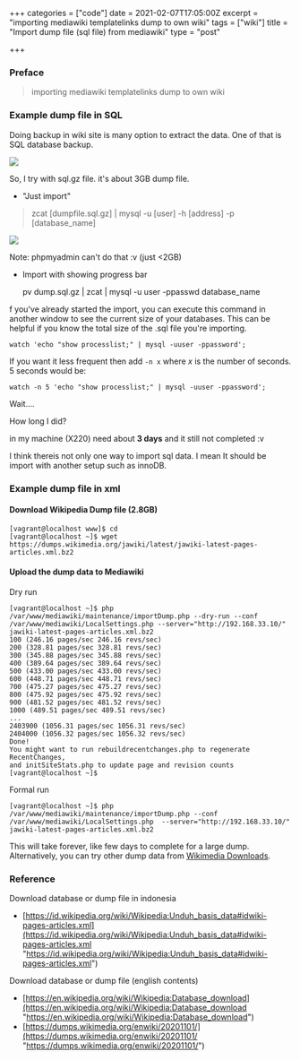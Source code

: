 +++
categories = ["code"]
date = 2021-02-07T17:05:00Z
excerpt = "importing mediawiki templatelinks dump to own wiki"
tags = ["wiki"]
title = "Import dump file (sql file) from mediawiki"
type = "post"

+++
### Preface

> importing mediawiki templatelinks dump to own wiki

### Example dump file in SQL

Doing backup in wiki site is many option to extract the data. One of that is SQL database backup.

![](https://res.cloudinary.com/bimagv/image/upload/v1612859527/2021-02/123/Screen_2021-02-09_15-31-25X_meeknq.png)

So, I try with sql.gz file. it's about 3GB dump file.

* "Just import"

> zcat \[dumpfile.sql.gz\] | mysql -u \[user\] -h \[address\] -p \[database_name\]

![](https://res.cloudinary.com/bimagv/image/upload/v1613146520/2021-02/123/Screen_2021-02-12_06-27_eddinw.png)

Note: phpmyadmin can't do that :v (just <2GB)

*  Import with showing progress bar

    pv dump.sql.gz | zcat | mysql -u user -ppasswd database_name

f you've already started the import, you can execute this command in another window to see the current size of your databases. This can be helpful if you know the total size of the .sql file you're importing.

    watch 'echo "show processlist;" | mysql -uuser -ppassword';

If you want it less frequent then add `-n x` where _x_ is the number of seconds. 5 seconds would be:

    watch -n 5 'echo "show processlist;" | mysql -uuser -ppassword';

Wait....

How long I did?

in my machine (X220) need about **3 days** and it still not completed :v

I think thereis not only one way to import sql data. I mean It should be import with another setup such as innoDB.

### Example dump file in xml

#### Download Wikipedia Dump file (2.8GB)

    [vagrant@localhost www]$ cd
    [vagrant@localhost ~]$ wget https://dumps.wikimedia.org/jawiki/latest/jawiki-latest-pages-articles.xml.bz2

#### Upload the dump data to Mediawiki

Dry run

    [vagrant@localhost ~]$ php /var/www/mediawiki/maintenance/importDump.php --dry-run --conf /var/www/mediawiki/LocalSettings.php --server="http://192.168.33.10/" jawiki-latest-pages-articles.xml.bz2
    100 (246.16 pages/sec 246.16 revs/sec)
    200 (328.81 pages/sec 328.81 revs/sec)
    300 (345.88 pages/sec 345.88 revs/sec)
    400 (389.64 pages/sec 389.64 revs/sec)
    500 (433.00 pages/sec 433.00 revs/sec)
    600 (448.71 pages/sec 448.71 revs/sec)
    700 (475.27 pages/sec 475.27 revs/sec)
    800 (475.92 pages/sec 475.92 revs/sec)
    900 (481.52 pages/sec 481.52 revs/sec)
    1000 (489.51 pages/sec 489.51 revs/sec)
    ...
    2403900 (1056.31 pages/sec 1056.31 revs/sec)
    2404000 (1056.32 pages/sec 1056.32 revs/sec)
    Done!
    You might want to run rebuildrecentchanges.php to regenerate RecentChanges,
    and initSiteStats.php to update page and revision counts
    [vagrant@localhost ~]$ 

Formal run

    [vagrant@localhost ~]$ php /var/www/mediawiki/maintenance/importDump.php --conf /var/www/mediawiki/LocalSettings.php  --server="http://192.168.33.10/" jawiki-latest-pages-articles.xml.bz2 

This will take forever, like few days to complete for a large dump. Alternatively, you can try other dump data from [Wikimedia Downloads](https://dumps.wikimedia.org/backup-index.html).

### Reference

Download database or dump file in indonesia

* [https://id.wikipedia.org/wiki/Wikipedia:Unduh_basis_data#idwiki-pages-articles.xml](https://id.wikipedia.org/wiki/Wikipedia:Unduh_basis_data#idwiki-pages-articles.xml "https://id.wikipedia.org/wiki/Wikipedia:Unduh_basis_data#idwiki-pages-articles.xml")

Download database or dump file (english contents)

* [https://en.wikipedia.org/wiki/Wikipedia:Database_download](https://en.wikipedia.org/wiki/Wikipedia:Database_download "https://en.wikipedia.org/wiki/Wikipedia:Database_download")
* [https://dumps.wikimedia.org/enwiki/20201101/](https://dumps.wikimedia.org/enwiki/20201101/ "https://dumps.wikimedia.org/enwiki/20201101/")